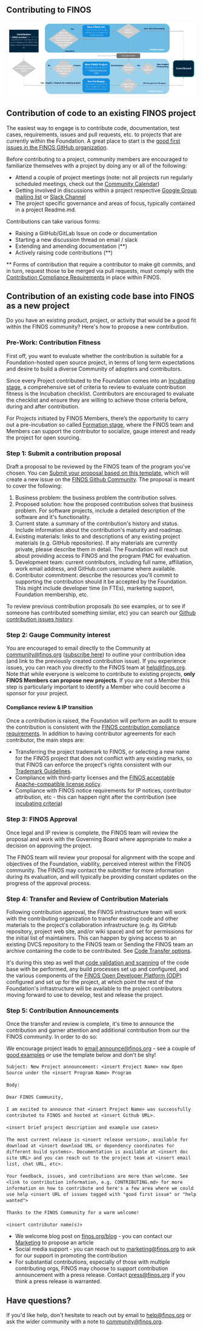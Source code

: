 ## Contributing to FINOS

![FINOS Contribution Process](finos-contribution-process.png)

## Contribution of code to an existing FINOS project

The easiest way to engage is to contribute code, documentation, test cases, requirements, issues and pull requests, etc. to projects that are currently within the Foundation. A great place to start is the [good first issues in the FINOS GitHub organization](https://github.com/search?q=org%3Afinos+is%3Aopen+label%3A%22good+first+issue%22&unscoped_q=is%3Aopen+label%3A%22good+first+issue%22).

Before contributing to a project, community members are encouraged to familiarize themselves with a project by doing any or all of the following:

- Attend a couple of project meetings (note: not all projects run regularly scheduled meetings, check out the [Community Calendar](https://calendar.google.com/calendar/ical/finos.org_fac8mo1rfc6ehscg0d80fi8jig%40group.calendar.google.com/public/basic.ics))
- Getting involved in discussions within a project respective [Google Group mailing list](https://groups.google.com/a/finos.org/) or [Slack Channel](https://finos-lf.slack.com/)
- The project specific governance and areas of focus, typically contained in a project Readme.md.

Contributions can take various forms:

- Raising a GitHub/GitLab Issue on code or documentation
- Starting a new discussion thread on email / slack
- Extending and amending documentation (**)
- Actively raising code contributions (**)

** Forms of contribution that require a contributor to make git commits, and in turn, request those to be merged via pull requests, must comply with the [Contribution Compliance Requirements](Contribution-Compliance-Requirements.md) in place within FINOS.

## Contribution of an existing code base into FINOS as a new project

Do you have an existing product, project, or activity that would be a good fit within the FINOS community? Here's how to propose a new contribution.

### Pre-Work: Contribution Fitness
First off, you want to evaluate whether the contribution is suitable for a Foundation-hosted open source project, in terms of long term expectations and desire to build a diverse Community of adopters and contributors. 

Since every Project contributed to the Foundation comes into an [Incubating stage](https://github.com/finos/community/blob/master/governance/Software-Projects/Project-Lifecycle.md), a comprehensive set of criteria to review to evaluate contribution fitness is the Incubation checklist.  Contributors are encouraged to evaluate the checklist and ensure they are willing to achieve those criteria before, during and after contribution.

For Projects initiated by FINOS Members, there’s the opportunity to carry out a pre-incubation so called [Formation stage](https://github.com/finos/community/blob/master/governance/Software-Projects/Project-Lifecycle.md), where the FINOS team and Members can support the contributor to socialize, gauge interest and ready the project for open sourcing.


### Step 1: Submit a contribution proposal
Draft a proposal to be reviewed by the FINOS team of the program you've chosen. You can [Submit your proposal based on this template](https://github.com/finos/community/issues/new?assignees=aitana16%2C+maoo&labels=contribution&template=Project-Contribution.md&title=Project+Contribution+and+Onboarding), which will create a new issue on the [FINOS Github Community](https://github.com/finos/community). The proposal is meant to cover the following:

1. Business problem: the business problem the contribution solves.
2. Proposed solution: how the proposed contribution solves that business problem. For software projects, include a detailed description of the software and it's functionality.
3. Current state: a summary of the contribution's history and status. Include information about the contribution's maturity and roadmap.
4. Existing materials: links to and descriptions of any existing project materials (e.g. GitHub repositories). If any materials are currently private, please describe them in detail. The Foundation will reach out about providing access to FINOS and the program PMC for evaluation.
5. Development team: current contributors, including full name, affiliation, work email address, and GitHub.com username where available.
6. Contributor commitment: describe the resources you'll commit to supporting the contribution should it be accepted by the Foundation. This might include developer time (in FTEs), marketing support, Foundation membership, etc.

To review previous contribution proposals (to see examples, or to see if someone has contributed something similar, etc) you can search our [Github contribution issues history](https://github.com/finos/community/issues?q=is%3Aissue+label%3Acontribution+). 

### Step 2: Gauge Community interest 
You are encouraged to email directly to the Community at [community@finos.org](mailto:community@finos.org) ([subscribe here](mailto:community+subscribe@finos.org)) to outline your contribution idea (and link to the previously created contribution issue). If you experience issues, you can reach you directly to the FINOS team at [help@finos.org](mailto:help@finos.org). Note that while everyone is welcome to contribute to existing projects, **only FINOS Members can propose new projects**. If you are not a Member this step is particularly important to identify a Member who could become a sponsor for your project.

#### Compliance review & IP transition
Once a contribution is raised, the Foundation will perform an audit to ensure the contribution is consistent with the [FINOS contribution compliance requirements](Contribution-Compliance-Requirements.md). In addition to having contributor agreements for each contributor, the main steps are:

- Transferring the project trademark to FINOS, or selecting a new name for the FINOS project that does not conflict with any existing marks, so that FINOS can enforce the project's rights consistent with our [Trademark Guidelines](../Trademark-Guidelines.pdf).
- Compliance with third-party licenses and the [FINOS acceptable Apache-compatible license policy](License-categories.md).
- Compliance with FINOS notice requirements for IP notices, contributor attribution, etc - this can happen right after the contribution (see [incubating criteria](https://github.com/finos/community/blob/master/governance/Software-Projects/Project-Lifecycle.md))

### Step 3: FINOS Approval
Once legal and IP review is complete, the FINOS team will review the proposal and work with the Governing Board where appropriate to make a decision on approving the project. 

The FINOS team will review your proposal for alignment with the scope and objectives of the Foundation, viability, perceived interest within the FINOS community. The FINOS may contact the submitter for more information during its evaluation, and will typically be providing constant updates on the progress of the approval process.

### Step 4: Transfer and Review of Contribution Materials
Following contribution approval, the FINOS infrastructure team will work with the contributing organization to transfer existing code and other materials to the project's collaboration infrastructure (e.g. its GitHub repository, project web site, and/or wiki space) and set for permissions for the initial list of maintainers. This can happen by giving access to an existing DVCS repository to the FINOS team or Sending the FINOS team an archive containing the code to be contributed. See [Code Transfer options](Code-Transfer-Options.md).

It's during this step as well that [code validation and scanning](https://odp.finos.org/docs/development-infrastructure/code-validation/intro) of the code base with be performed, any build processes set up and configured, and the various components of the [FINOS Open Developer Platform (ODP)](https://odp.finos.org) configured and set up for the project, at which point the rest of the Foundation's infrastructure will be available to the project contributors moving forward to use to develop, test and release the project.

### Step 5: Contribution Announcements
Once the transfer and review is complete, it's time to announce the contribution and garner attention and additional contribution from our the FINOS community. In order to do so:

We encourage project leads to [email announce@finos.org](mailto:announce@finos.org) - see a couple of [good examples](https://groups.google.com/a/finos.org/forum/#!topic/announce/2LoANL9lzB0) or use the template below and don't be shy!

```
Subject: New Project announcement: <insert Project Name> now Open Source under the <insert Program Name> Program
 
Body:
 
Dear FINOS Community,
 
I am excited to announce that <insert Project Name> was successfully contributed to FINOS and hosted at <insert Github URL>.
 
<insert brief project description and example use cases>
 
The most current release is <insert release version>, available for download at <insert download URL or dependency coordinates for different build systems>. Documentation is available at <insert doc site URL> and you can reach out to the project team at <insert email list, chat URL, etc>.
 
Your feedback, issues, and contributions are more than welcome. See <link to contribution information, e.g. CONTRIBUTING.md> for more information on how to contribute and here's a few area where we could use help <insert URL of issues tagged with "good first issue" or "help wanted">
 
Thanks to the FINOS Community for a warm welcome!
 
<insert contributor name(s)>
```

- We welcome blog post on [finos.org/blog](https://www.finos.org/blog) - you can contact our [Marketing](mailto:marketing@finos.org) to propose an article
- Social media support - you can reach out to [marketing@finos.org](mailto:marketing@finos.org) to ask for our support in promoting the contribution
- For substantial contributions, especially of those with multiple contributing orgs, FINOS may choose to support contribution announcement with a press release. Contact [press@finos.org](mailto:press@finos.org) if you think a press release is warranted. 

## Have questions?
If you'd like help, don't hesitate to reach out by email to [help@finos.org](mailto:help@finos.org) or ask the wider community with a note to [community@finos.org](mailto:community@finos.org).
